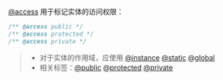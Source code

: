[@access](http://usejsdoc.org/tags-access.html) 用于标记实体的访问权限：

```js
/** @access public */
/** @access protected */
/** @access private */
```

> - 对于实体的作用域，应使用 [@instance](usejsdoc.org/tags-instance.html) [@static](usejsdoc.org/tags-static.html) [@global](usejsdoc.org/tags-global.html)
> - 相关标签：[@public](http://usejsdoc.org/tags-public.html) [@protected](http://usejsdoc.org/tags-protected.html) [@private](http://usejsdoc.org/tags-private.html)
